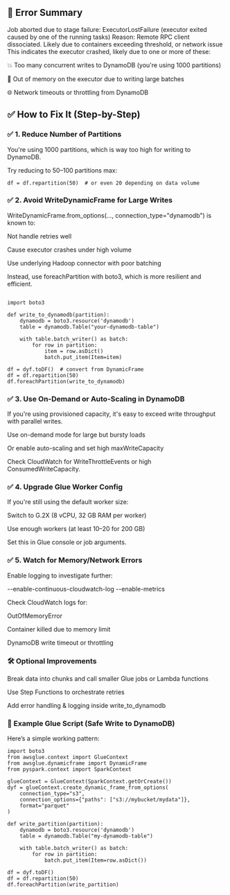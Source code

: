 ## 🚨 Error Summary

Job aborted due to stage failure:
ExecutorLostFailure (executor exited caused by one of the running tasks)
Reason: Remote RPC client dissociated.
Likely due to containers exceeding threshold, or network issue
This indicates the executor crashed, likely due to one or more of these:

💥 Too many concurrent writes to DynamoDB (you're using 1000 partitions)

🧠 Out of memory on the executor due to writing large batches

🌐 Network timeouts or throttling from DynamoDB

## ✅ How to Fix It (Step-by-Step)
### ✅ 1. Reduce Number of Partitions

You're using 1000 partitions, which is way too high for writing to DynamoDB.

Try reducing to 50–100 partitions max:

```
df = df.repartition(50)  # or even 20 depending on data volume
```

### ✅ 2. Avoid WriteDynamicFrame for Large Writes
WriteDynamicFrame.from_options(..., connection_type="dynamodb") is known to:

Not handle retries well

Cause executor crashes under high volume

Use underlying Hadoop connector with poor batching

Instead, use foreachPartition with boto3, which is more resilient and efficient.

```

import boto3

def write_to_dynamodb(partition):
    dynamodb = boto3.resource('dynamodb')
    table = dynamodb.Table("your-dynamodb-table")

    with table.batch_writer() as batch:
        for row in partition:
            item = row.asDict()
            batch.put_item(Item=item)

df = dyf.toDF()  # convert from DynamicFrame
df = df.repartition(50)
df.foreachPartition(write_to_dynamodb)
```

### ✅ 3. Use On-Demand or Auto-Scaling in DynamoDB
If you're using provisioned capacity, it's easy to exceed write throughput with parallel writes.

Use on-demand mode for large but bursty loads

Or enable auto-scaling and set high maxWriteCapacity

Check CloudWatch for WriteThrottleEvents or high ConsumedWriteCapacity.


### ✅ 4. Upgrade Glue Worker Config
If you're still using the default worker size:

Switch to G.2X (8 vCPU, 32 GB RAM per worker)

Use enough workers (at least 10–20 for 200 GB)

Set this in Glue console or job arguments.

### ✅ 5. Watch for Memory/Network Errors
Enable logging to investigate further:

--enable-continuous-cloudwatch-log
--enable-metrics

Check CloudWatch logs for:

OutOfMemoryError

Container killed due to memory limit

DynamoDB write timeout or throttling

### 🛠️ Optional Improvements
Break data into chunks and call smaller Glue jobs or Lambda functions

Use Step Functions to orchestrate retries

Add error handling & logging inside write_to_dynamodb

### 🧪 Example Glue Script (Safe Write to DynamoDB)
Here’s a simple working pattern:

```
import boto3
from awsglue.context import GlueContext
from awsglue.dynamicframe import DynamicFrame
from pyspark.context import SparkContext

glueContext = GlueContext(SparkContext.getOrCreate())
dyf = glueContext.create_dynamic_frame_from_options(
    connection_type="s3",
    connection_options={"paths": ["s3://mybucket/mydata"]},
    format="parquet"
)

def write_partition(partition):
    dynamodb = boto3.resource('dynamodb')
    table = dynamodb.Table("my-dynamodb-table")

    with table.batch_writer() as batch:
        for row in partition:
            batch.put_item(Item=row.asDict())

df = dyf.toDF()
df = df.repartition(50)
df.foreachPartition(write_partition)
```